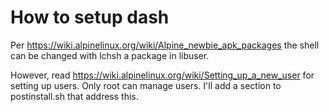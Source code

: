 # How to setup dash

Per https://wiki.alpinelinux.org/wiki/Alpine_newbie_apk_packages the shell can be changed with lchsh a package in libuser.

However, read https://wiki.alpinelinux.org/wiki/Setting_up_a_new_user for setting up users. Only root can manage users. I'll add a section to postinstall.sh that address this.
